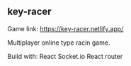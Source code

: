 ## key-racer
Game link: https://key-racer.netlify.app/

Multiplayer online type racin game.

Build with:
  React
  Socket.io
  React router
